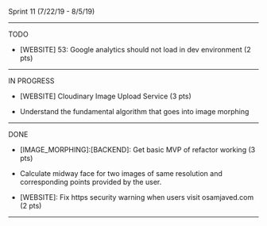 Sprint 11 (7/22/19 - 8/5/19)

------------------------------------
TODO

- [WEBSITE] 53: Google analytics should not load in dev environment (2 pts)

------------------------------------
IN PROGRESS
- [WEBSITE] Cloudinary Image Upload Service (3 pts)
 * Understand the fundamental algorithm that goes into image morphing
------------------------------------
DONE
- [IMAGE_MORPHING]:[BACKEND]: Get basic MVP of refactor working (3 pts)
 * Calculate midway face for two images of same resolution and corresponding points provided by the user.
 - [WEBSITE]: Fix https security warning when users visit osamjaved.com (2 pts)
 
------------------------------------
